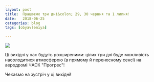 ```yaml
---
layout: post
title:  Працюємо три дні&colon; 29, 30 червня та 1 липня!
date:   2018-06-25
categories: blog
tags: [obyavleniya]

---
```


![]({{site.baseurl}}/img/posts/2018-06-25-announce.jpg)

Ці вихідні у нас будуть розширеними: цілих три дні буде можливість
насолодитися атмосферою (в прямому й переносному сенсі) на аеродромі
ЧАСК "Прогрес"!

Чекаємо на зустріч у ці вихідні!
